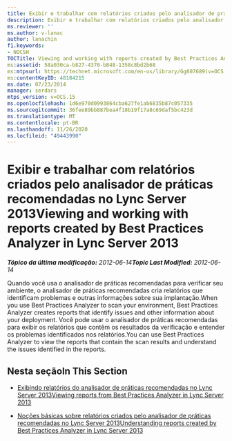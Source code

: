 ```yaml
---
title: Exibir e trabalhar com relatórios criados pelo analisador de práticas recomendadas
description: Exibir e trabalhar com relatórios criados pelo analisador de práticas recomendadas.
ms.reviewer: ''
ms.author: v-lanac
author: lanachin
f1.keywords:
- NOCSH
TOCTitle: Viewing and working with reports created by Best Practices Analyzer
ms:assetid: 58a030ca-b827-4370-b848-1358c8bd2b68
ms:mtpsurl: https://technet.microsoft.com/en-us/library/Gg607689(v=OCS.15)
ms:contentKeyID: 48184215
ms.date: 07/23/2014
manager: serdars
mtps_version: v=OCS.15
ms.openlocfilehash: 1d6e970d0993864cba627fe1ab6835b87c057335
ms.sourcegitcommit: 36fee89bb887bea4f18b19f17a8c69daf5bc423d
ms.translationtype: MT
ms.contentlocale: pt-BR
ms.lasthandoff: 11/26/2020
ms.locfileid: "49443990"
---
```

# <a name="viewing-and-working-with-reports-created-by-best-practices-analyzer-in-lync-server-2013"></a><span data-ttu-id="be43e-103">Exibir e trabalhar com relatórios criados pelo analisador de práticas recomendadas no Lync Server 2013</span><span class="sxs-lookup"><span data-stu-id="be43e-103">Viewing and working with reports created by Best Practices Analyzer in Lync Server 2013</span></span>

<div data-xmlns="http://www.w3.org/1999/xhtml">

<div class="topic" data-xmlns="http://www.w3.org/1999/xhtml" data-msxsl="urn:schemas-microsoft-com:xslt" data-cs="https://msdn.microsoft.com/">

<div data-asp="https://msdn2.microsoft.com/asp">



</div>

<div id="mainSection">

<div id="mainBody"><span data-ttu-id="be43e-104">

<span> </span></span><span class="sxs-lookup"><span data-stu-id="be43e-104">

<span> </span></span></span>

<span data-ttu-id="be43e-105">_**Tópico da última modificação:** 2012-06-14_</span><span class="sxs-lookup"><span data-stu-id="be43e-105">_**Topic Last Modified:** 2012-06-14_</span></span>

<span data-ttu-id="be43e-106">Quando você usa o analisador de práticas recomendadas para verificar seu ambiente, o analisador de práticas recomendadas cria relatórios que identificam problemas e outras informações sobre sua implantação.</span><span class="sxs-lookup"><span data-stu-id="be43e-106">When you use Best Practices Analyzer to scan your environment, Best Practices Analyzer creates reports that identify issues and other information about your deployment.</span></span> <span data-ttu-id="be43e-107">Você pode usar o analisador de práticas recomendadas para exibir os relatórios que contêm os resultados da verificação e entender os problemas identificados nos relatórios.</span><span class="sxs-lookup"><span data-stu-id="be43e-107">You can use Best Practices Analyzer to view the reports that contain the scan results and understand the issues identified in the reports.</span></span>

<div>

## <a name="in-this-section"></a><span data-ttu-id="be43e-108">Nesta seção</span><span class="sxs-lookup"><span data-stu-id="be43e-108">In This Section</span></span>

  - [<span data-ttu-id="be43e-109">Exibindo relatórios do analisador de práticas recomendadas no Lync Server 2013</span><span class="sxs-lookup"><span data-stu-id="be43e-109">Viewing reports from Best Practices Analyzer in Lync Server 2013</span></span>](lync-server-2013-viewing-reports-from-best-practices-analyzer.md)

  - [<span data-ttu-id="be43e-110">Noções básicas sobre relatórios criados pelo analisador de práticas recomendadas no Lync Server 2013</span><span class="sxs-lookup"><span data-stu-id="be43e-110">Understanding reports created by Best Practices Analyzer in Lync Server 2013</span></span>](lync-server-2013-understanding-reports-created-by-best-practices-analyzer.md)

<span data-ttu-id="be43e-111"></div>

</div>

<span> </span>

</div>

</div>

</span><span class="sxs-lookup"><span data-stu-id="be43e-111"></div>

</div>

<span> </span>

</div>

</div>

</span></span></div>

